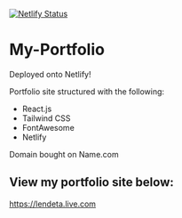[![Netlify Status](https://api.netlify.com/api/v1/badges/799b0334-0dc0-4f95-bc9c-dab9ce4517da/deploy-status)](https://app.netlify.com/sites/shirlen-d/deploys)

# My-Portfolio

Deployed onto Netlify!

Portfolio site structured with the following:

- React.js
- Tailwind CSS
- FontAwesome
- Netlify

Domain bought on Name.com 

## View my portfolio site below:

https://lendeta.live.com
